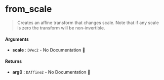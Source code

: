 # from\_scale

>  Creates an affine transform that changes scale.
>  Note that if any scale is zero the transform will be non-invertible.

#### Arguments

- **scale** : `DVec2` \- No Documentation 🚧

#### Returns

- **arg0** : `DAffine2` \- No Documentation 🚧
